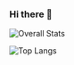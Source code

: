 ### Hi there 👋
![Overall Stats](https://github-readme-stats.vercel.app/api?username=fcesc-code&count_private=true&show_icons=true&hide=contribs)

![Top Langs](https://github-readme-stats.vercel.app/api/top-langs/?username=fcesc-code&layout=compact)

<!--
**fcesc-code/fcesc-code** is a ✨ _special_ ✨ repository because its `README.md` (this file) appears on your GitHub profile.

Here are some ideas to get you started:

- 🔭 I’m currently working on ...
- 🌱 I’m currently learning ...
- 👯 I’m looking to collaborate on ...
- 🤔 I’m looking for help with ...
- 💬 Ask me about ...
- 📫 How to reach me: ...
- 😄 Pronouns: ...
- ⚡ Fun fact: ...
-->
